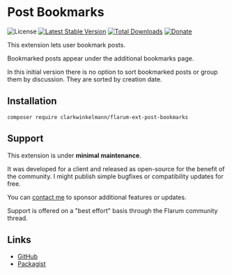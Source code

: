 # Post Bookmarks

![License](https://img.shields.io/badge/license-MIT-blue.svg) [![Latest Stable Version](https://img.shields.io/packagist/v/clarkwinkelmann/flarum-ext-post-bookmarks.svg)](https://packagist.org/packages/clarkwinkelmann/flarum-ext-post-bookmarks) [![Total Downloads](https://img.shields.io/packagist/dt/clarkwinkelmann/flarum-ext-post-bookmarks.svg)](https://packagist.org/packages/clarkwinkelmann/flarum-ext-post-bookmarks) [![Donate](https://img.shields.io/badge/paypal-donate-yellow.svg)](https://www.paypal.me/clarkwinkelmann)

This extension lets user bookmark posts.

Bookmarked posts appear under the additional bookmarks page.

In this initial version there is no option to sort bookmarked posts or group them by discussion.
They are sorted by creation date.

## Installation

    composer require clarkwinkelmann/flarum-ext-post-bookmarks

## Support

This extension is under **minimal maintenance**.

It was developed for a client and released as open-source for the benefit of the community.
I might publish simple bugfixes or compatibility updates for free.

You can [contact me](https://clarkwinkelmann.com/flarum) to sponsor additional features or updates.

Support is offered on a "best effort" basis through the Flarum community thread.

## Links

- [GitHub](https://github.com/clarkwinkelmann/flarum-ext-post-bookmarks)
- [Packagist](https://packagist.org/packages/clarkwinkelmann/flarum-ext-post-bookmarks)
